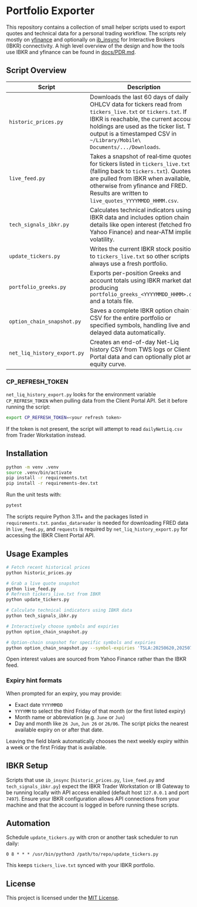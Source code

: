 # Portfolio Exporter

This repository contains a collection of small helper scripts used to export quotes
and technical data for a personal trading workflow. The scripts rely mostly on
[yfinance](https://github.com/ranaroussi/yfinance) and optionally on
[ib_insync](https://github.com/erdewit/ib_insync) for Interactive Brokers (IBKR)
connectivity. A high level overview of the design and how the tools use IBKR and
yfinance can be found in [docs/PDR.md](docs/PDR.md).

## Script Overview

| Script | Description |
| ------ | ----------- |
| `historic_prices.py` | Downloads the last 60 days of daily OHLCV data for tickers read from `tickers_live.txt` or `tickers.txt`. If IBKR is reachable, the current account holdings are used as the ticker list. The output is a timestamped CSV in `~/Library/Mobile\ Documents/.../Downloads`. |
| `live_feed.py` | Takes a snapshot of real‑time quotes for tickers listed in `tickers_live.txt` (falling back to `tickers.txt`). Quotes are pulled from IBKR when available, otherwise from yfinance and FRED. Results are written to `live_quotes_YYYYMMDD_HHMM.csv`. |
| `tech_signals_ibkr.py` | Calculates technical indicators using IBKR data and includes option chain details like open interest (fetched from Yahoo Finance) and near‑ATM implied volatility. |
| `update_tickers.py` | Writes the current IBKR stock positions to `tickers_live.txt` so other scripts always use a fresh portfolio. |
| `portfolio_greeks.py` | Exports per-position Greeks and account totals using IBKR market data, producing `portfolio_greeks_<YYYYMMDD_HHMM>.csv` and a totals file. |
| `option_chain_snapshot.py` | Saves a complete IBKR option chain to CSV for the entire portfolio or specified symbols, handling live and delayed data automatically. |
| `net_liq_history_export.py` | Creates an end-of-day Net-Liq history CSV from TWS logs or Client Portal data and can optionally plot an equity curve. |

### CP_REFRESH_TOKEN
`net_liq_history_export.py` looks for the environment variable `CP_REFRESH_TOKEN` when pulling data from the Client Portal API. Set it before running the script:

```bash
export CP_REFRESH_TOKEN=<your refresh token>
```

If the token is not present, the script will attempt to read `dailyNetLiq.csv` from Trader Workstation instead.

## Installation

```bash
python -m venv .venv
source .venv/bin/activate
pip install -r requirements.txt
pip install -r requirements-dev.txt
```

Run the unit tests with:

```bash
pytest
```

The scripts require Python 3.11+ and the packages listed in `requirements.txt`.
`pandas_datareader` is needed for downloading FRED data in `live_feed.py`, and `requests` is required by `net_liq_history_export.py` for accessing the IBKR Client Portal API.

## Usage Examples

```bash
# Fetch recent historical prices
python historic_prices.py

# Grab a live quote snapshot
python live_feed.py
# Refresh tickers_live.txt from IBKR
python update_tickers.py

# Calculate technical indicators using IBKR data
python tech_signals_ibkr.py

# Interactively choose symbols and expiries
python option_chain_snapshot.py

# Option-chain snapshot for specific symbols and expiries
python option_chain_snapshot.py --symbol-expiries 'TSLA:20250620,20250703;AAPL:20250620'
```

Open interest values are sourced from Yahoo Finance rather than the IBKR feed.

### Expiry hint formats

When prompted for an expiry, you may provide:

* Exact date ``YYYYMMDD``
* ``YYYYMM`` to select the third Friday of that month (or the first listed expiry)
* Month name or abbreviation (e.g. ``June`` or ``Jun``)
* Day and month like ``26 Jun``, ``Jun 26`` or ``26/06``. The script picks the
  nearest available expiry on or after that date.

Leaving the field blank automatically chooses the next weekly expiry within a
week or the first Friday that is available.

## IBKR Setup

Scripts that use `ib_insync` (`historic_prices.py`, `live_feed.py` and
`tech_signals_ibkr.py`) expect the IBKR Trader Workstation or IB Gateway to be
running locally with API access enabled (default host `127.0.0.1` and port
`7497`). Ensure your IBKR configuration allows API connections from your machine
and that the account is logged in before running these scripts.
## Automation

Schedule `update_tickers.py` with cron or another task scheduler to run daily:

```cron
0 8 * * * /usr/bin/python3 /path/to/repo/update_tickers.py
```

This keeps `tickers_live.txt` synced with your IBKR portfolio.


## License

This project is licensed under the [MIT License](LICENSE).
